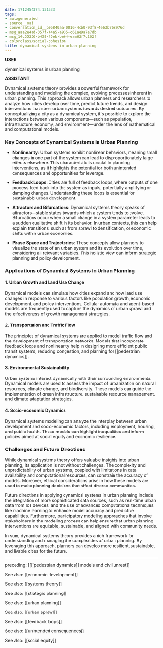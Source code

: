 ```yaml
---
date: 1712454374.131633
tags:
- autogenerated
- source__oai
- conversation_id__b96840aa-0016-4cb0-93f8-4e63b768976d
- msg_aaa2e4ad-357f-44a5-a935-c61ae9a7e7db
- msg_14c35236-b459-45eb-be64-eaa62f7c202f
- colorclass/social-cohesion
title: dynamical systems in urban planning
---
```


**USER**

dynamical systems in urban planning


**ASSISTANT**

Dynamical systems theory provides a powerful framework for understanding and modeling the complex, evolving processes inherent in urban planning. This approach allows urban planners and researchers to analyze how cities develop over time, predict future trends, and design interventions that steer urban systems towards desired outcomes. By conceptualizing a city as a dynamical system, it's possible to explore the interactions between various components—such as population, infrastructure, economy, and environment—under the lens of mathematical and computational models.

### Key Concepts of Dynamical Systems in Urban Planning

- **Nonlinearity**: Urban systems exhibit nonlinear behaviors, meaning small changes in one part of the system can lead to disproportionately large effects elsewhere. This characteristic is crucial in planning interventions, as it highlights the potential for both unintended consequences and opportunities for leverage.

- **Feedback Loops**: Cities are full of feedback loops, where outputs of one process feed back into the system as inputs, potentially amplifying or damping changes. Understanding these loops is essential for sustainable urban development.

- **Attractors and Bifurcations**: Dynamical systems theory speaks of attractors—stable states towards which a system tends to evolve. Bifurcations occur when a small change in a system parameter leads to a sudden qualitative shift in its behavior. In urban contexts, this can help explain transitions, such as from sprawl to densification, or economic shifts within urban economies.

- **Phase Space and Trajectories**: These concepts allow planners to visualize the state of an urban system and its evolution over time, considering all relevant variables. This holistic view can inform strategic planning and policy development.

### Applications of Dynamical Systems in Urban Planning

#### 1. Urban Growth and Land Use Change

Dynamical models can simulate how cities expand and how land use changes in response to various factors like population growth, economic development, and policy interventions. Cellular automata and agent-based models are frequently used to capture the dynamics of urban sprawl and the effectiveness of growth management strategies.

#### 2. Transportation and Traffic Flow

The principles of dynamical systems are applied to model traffic flow and the development of transportation networks. Models that incorporate feedback loops and nonlinearity help in designing more efficient public transit systems, reducing congestion, and planning for [[pedestrian dynamics]].

#### 3. Environmental Sustainability

Urban systems interact dynamically with their surrounding environments. Dynamical models are used to assess the impact of urbanization on natural resources, climate change, and biodiversity. These models can guide the implementation of green infrastructure, sustainable resource management, and climate adaptation strategies.

#### 4. Socio-economic Dynamics

Dynamical systems modeling can analyze the interplay between urban development and socio-economic factors, including employment, housing, and public health. These models can highlight inequalities and inform policies aimed at social equity and economic resilience.

### Challenges and Future Directions

While dynamical systems theory offers valuable insights into urban planning, its application is not without challenges. The complexity and unpredictability of urban systems, coupled with limitations in data availability and computational resources, can constrain the accuracy of models. Moreover, ethical considerations arise in how these models are used to make planning decisions that affect diverse communities.

Future directions in applying dynamical systems in urban planning include the integration of more sophisticated data sources, such as real-time urban data from IoT devices, and the use of advanced computational techniques like machine learning to enhance model accuracy and predictive capabilities. Furthermore, participatory modeling approaches that involve stakeholders in the modeling process can help ensure that urban planning interventions are equitable, sustainable, and aligned with community needs.

In sum, dynamical systems theory provides a rich framework for understanding and managing the complexities of urban planning. By leveraging this approach, planners can develop more resilient, sustainable, and livable cities for the future.


---

preceding: [[[[pedestrian dynamics]] models and civil unrest]]

See also: [[economic development]]


See also: [[systems theory]]


See also: [[strategic planning]]


See also: [[urban planning]]


See also: [[urban sprawl]]


See also: [[feedback loops]]


See also: [[unintended consequences]]


See also: [[social equity]]